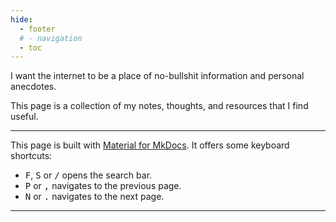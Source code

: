 ```yaml
---
hide:
  - footer
  # - navigation
  - toc
---
```


I want the internet to be a place of no-bullshit information and personal anecdotes.

This page is a collection of my notes, thoughts, and resources that I find useful. 

---

This page is built with [Material for MkDocs](https://squidfunk.github.io/mkdocs-material/). It offers some keyboard shortcuts:

- <kbd>F</kbd>, <kbd>S</kbd> or <kbd>/</kbd> opens the search bar.
- <kbd>P</kbd> or <kbd>,</kbd> navigates to the previous page.
- <kbd>N</kbd> or <kbd>.</kbd> navigates to the next page.

---
